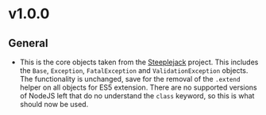 # v1.0.0

## General
 - This is the core objects taken from the [Steeplejack](https://www.npmjs.com/package/steeplejack) project.
 This includes the `Base`, `Exception`, `FatalException` and `ValidationException` objects. The functionality
 is unchanged, save for the removal of the `.extend` helper on all objects for ES5 extension. There are no
 supported versions of NodeJS left that do no understand the `class` keyword, so this is what should now be
 used.
